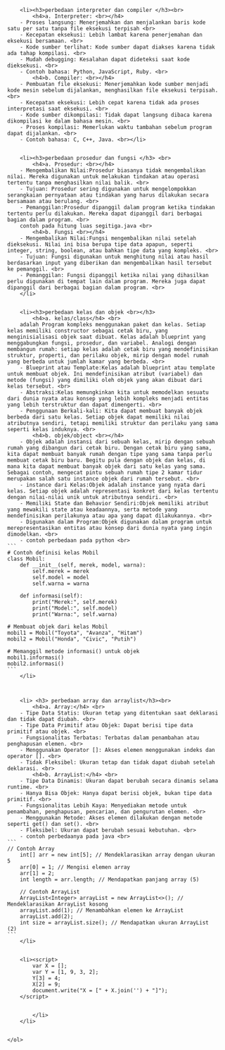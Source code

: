 <!DOCTYPE html>

<head>
    <title>Contoh HTML Sederhana</title>

</head>
<body>
    <ol>


        <li><h3>perbedaan interpreter dan compiler </h3><br>
            <h4>a. Interpreter: <br></h4>
        - Proses langsung: Menerjemahkan dan menjalankan baris kode satu per satu tanpa file eksekusi terpisah <br>
        - Kecepatan eksekusi: Lebih lambat karena penerjemahan dan eksekusi bersamaan. <br>
        - Kode sumber terlihat: Kode sumber dapat diakses karena tidak ada tahap kompilasi. <br>
        - Mudah debugging: Kesalahan dapat dideteksi saat kode dieksekusi. <br>
        - Contoh bahasa: Python, JavaScript, Ruby. <br>
            <h4>b. Compiler: <br></h4>
        - Pembuatan file eksekusi: Menerjemahkan kode sumber menjadi kode mesin sebelum dijalankan, menghasilkan file eksekusi terpisah. <br>
        - Kecepatan eksekusi: Lebih cepat karena tidak ada proses interpretasi saat eksekusi. <br>
        - Kode sumber dikompilasi: Tidak dapat langsung dibaca karena dikompilasi ke dalam bahasa mesin. <br>
        - Proses kompilasi: Memerlukan waktu tambahan sebelum program dapat dijalankan. <br>
        - Contoh bahasa: C, C++, Java. <br></li>


        <li><h3>perbedaan prosedur dan fungsi </h3> <br>
            <h4>a. Prosedur: <br></h4> 
        - Mengembalikan Nilai:Prosedur biasanya tidak mengembalikan nilai. Mereka digunakan untuk melakukan tindakan atau operasi tertentu tanpa menghasilkan nilai balik. <br>
        - Tujuan: Prosedur sering digunakan untuk mengelompokkan serangkaian pernyataan atau tindakan yang harus dilakukan secara bersamaan atau berulang. <br>
        - Pemanggilan:Prosedur dipanggil dalam program ketika tindakan tertentu perlu dilakukan. Mereka dapat dipanggil dari berbagai bagian dalam program. <br>
        contoh pada hitung luas segitiga.java <br>
            <h4>b. Fungsi <br></h4>
        - Mengembalikan Nilai:Fungsi mengembalikan nilai setelah dieksekusi. Nilai ini bisa berupa tipe data apapun, seperti integer, string, boolean, atau bahkan tipe data yang kompleks. <br>
        - Tujuan: Fungsi digunakan untuk menghitung nilai atau hasil berdasarkan input yang diberikan dan mengembalikan hasil tersebut ke pemanggil. <br>
        - Pemanggilan: Fungsi dipanggil ketika nilai yang dihasilkan perlu digunakan di tempat lain dalam program. Mereka juga dapat dipanggil dari berbagai bagian dalam program. <br> 
        </li>


        <li><h3>perbedaan kelas dan objek <br></h3> 
            <h4>a. kelas/class</h4> <br>
        adalah Program kompleks menggunakan paket dan kelas. Setiap kelas memiliki constructor sebagai cetak biru, yang menginisialisasi objek saat dibuat. Kelas adalah blueprint yang menggabungkan fungsi, prosedur, dan variabel. Analogi dengan membangun rumah: setiap kelas adalah cetak biru yang mendefinisikan struktur, properti, dan perilaku objek, mirip dengan model rumah yang berbeda untuk jumlah kamar yang berbeda. <br>
        - Blueprint atau Template:Kelas adalah blueprint atau template untuk membuat objek. Ini mendefinisikan atribut (variabel) dan metode (fungsi) yang dimiliki oleh objek yang akan dibuat dari kelas tersebut. <br>
        - Abstraksi:Kelas memungkinkan kita untuk memodelkan sesuatu dari dunia nyata atau konsep yang lebih kompleks menjadi entitas yang lebih terstruktur dan dapat dimengerti. <br>
        - Penggunaan Berkali-kali: Kita dapat membuat banyak objek berbeda dari satu kelas. Setiap objek dapat memiliki nilai atributnya sendiri, tetapi memiliki struktur dan perilaku yang sama seperti kelas induknya. <br>
            <h4>b. objek/object <br></h4>
        - Objek adalah instansi dari sebuah kelas, mirip dengan sebuah rumah yang dibangun dari cetak biru. Dengan cetak biru yang sama, kita dapat membuat banyak rumah dengan tipe yang sama tanpa perlu membuat cetak biru baru. Begitu pula dengan objek dan kelas, di mana kita dapat membuat banyak objek dari satu kelas yang sama. Sebagai contoh, mengecat pintu sebuah rumah tipe 2 kamar tidur merupakan salah satu instance objek dari rumah tersebut. <br>
        - instance dari Kelas:Objek adalah instance yang nyata dari kelas. Setiap objek adalah representasi konkret dari kelas tertentu dengan nilai-nilai unik untuk atributnya sendiri. <br>
        - Memiliki State dan Behavior Sendiri:Objek memiliki atribut yang mewakili state atau keadaannya, serta metode yang mendefinisikan perilakunya atau apa yang dapat dilakukannya. <br>
        - Digunakan dalam Program:Objek digunakan dalam program untuk merepresentasikan entitas atau konsep dari dunia nyata yang ingin dimodelkan. <br>
        - contoh perbedaan pada python <br>
    ```
    # Contoh definisi kelas Mobil
    class Mobil:
        def __init__(self, merek, model, warna):
            self.merek = merek
            self.model = model
            self.warna = warna
        
        def informasi(self):
            print("Merek:", self.merek)
            print("Model:", self.model)
            print("Warna:", self.warna)
    
    # Membuat objek dari kelas Mobil
    mobil1 = Mobil("Toyota", "Avanza", "Hitam")
    mobil2 = Mobil("Honda", "Civic", "Putih")
    
    # Memanggil metode informasi() untuk objek
    mobil1.informasi()
    mobil2.informasi()
    ```
        </li>



        <li> <h3> perbedaan array dan arraylist</h3><br>
            <h4>a. Array:</h4> <br>
        - Tipe Data Statis: Ukuran tetap yang ditentukan saat deklarasi dan tidak dapat diubah. <br>
        - Tipe Data Primitif atau Objek: Dapat berisi tipe data primitif atau objek. <br>
        - Fungsionalitas Terbatas: Terbatas dalam penambahan atau penghapusan elemen. <br>
        - Menggunakan Operator []: Akses elemen menggunakan indeks dan operator []. <br>
        - Tidak Fleksibel: Ukuran tetap dan tidak dapat diubah setelah deklarasi. <br>
            <h4>b. ArrayList:</h4> <br>
        - Tipe Data Dinamis: Ukuran dapat berubah secara dinamis selama runtime. <br>
        - Hanya Bisa Objek: Hanya dapat berisi objek, bukan tipe data primitif. <br>
        - Fungsionalitas Lebih Kaya: Menyediakan metode untuk penambahan, penghapusan, pencarian, dan pengurutan elemen. <br>
        - Menggunakan Metode: Akses elemen dilakukan dengan metode seperti get() dan set(). <br>
        - Fleksibel: Ukuran dapat berubah sesuai kebutuhan. <br>
        - contoh perbedaanya pada java <br>
    ```
    // Contoh Array
        int[] arr = new int[5]; // Mendeklarasikan array dengan ukuran 5
        arr[0] = 1; // Mengisi elemen array
        arr[1] = 2;
        int length = arr.length; // Mendapatkan panjang array (5)
        
        // Contoh ArrayList
        ArrayList<Integer> arrayList = new ArrayList<>(); // Mendeklarasikan ArrayList kosong
        arrayList.add(1); // Menambahkan elemen ke ArrayList
        arrayList.add(2);
        int size = arrayList.size(); // Mendapatkan ukuran ArrayList (2)
    ```
        </li>


        <li><script>
            var X = [];
            var Y = [1, 9, 3, 2];
            Y[3] = 4;
            X[2] = 9;
            document.write("X = [" + X.join('') + "]");
        </script> 

        
            </li>
        </li>

        
    </ol>
    
</body>
</html>
